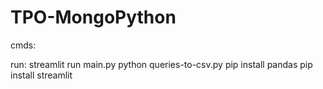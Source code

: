 # TPO-MongoPython

cmds:

run:  streamlit run main.py
      python queries-to-csv.py
pip install pandas
pip install streamlit
